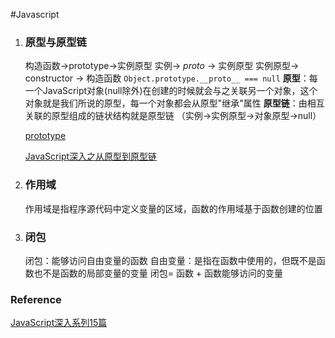 #Javascript

1. ### 原型与原型链 ### 
    构造函数->prototype->实例原型
    实例-> _proto_ -> 实例原型
    实例原型-> constructor -> 构造函数
    ` Object.prototype.__proto__ === null `
    **原型**：每一个JavaScript对象(null除外)在创建的时候就会与之关联另一个对象，这个对象就是我们所说的原型，每一个对象都会从原型"继承"属性
    **原型链**：由相互关联的原型组成的链状结构就是原型链 （实例->实例原型->对象原型->null）

    [prototype](https://github.com/chenzeng/BigFronted/blob/master/image/prototype.png)

    [JavaScript深入之从原型到原型链](https://github.com/mqyqingfeng/Blog/issues/2)
    
    
    
2. ### 作用域 ###
    作用域是指程序源代码中定义变量的区域，函数的作用域基于函数创建的位置

3. ### 闭包 ###
    闭包：能够访问自由变量的函数
    自由变量：是指在函数中使用的，但既不是函数也不是函数的局部变量的变量
    闭包= 函数 + 函数能够访问的变量



### Reference 
[JavaScript深入系列15篇](https://juejin.im/post/59278e312f301e006c2e1510)